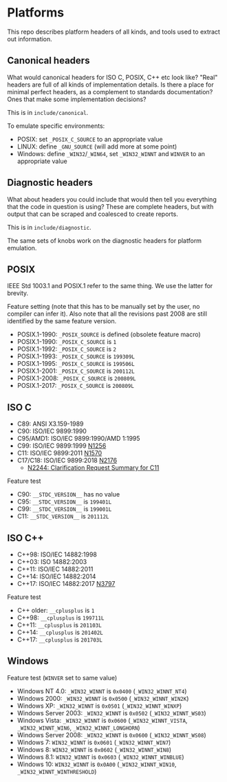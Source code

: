 # Platforms

This repo describes platform headers of all kinds, and tools used
to extract out information.

## Canonical headers

What would canonical headers for ISO C, POSIX, C++ etc look like? "Real"
headers are full of all kinds of implementation details. Is there a place
for minimal perfect headers, as a complement to standards documentation?
Ones that make some implementation decisions?

This is in `include/canonical`.

To emulate specific environments:

- POSIX: set `_POSIX_C_SOURCE` to an appropriate value
- LINUX: define `_GNU_SOURCE` (will add more at some point)
- Windows: define `_WIN32`/`_WIN64`, set `_WIN32_WINNT` and `WINVER` to an appropriate value

## Diagnostic headers

What about headers you could include that would then tell you everything
that the code in question is using? These are complete headers, but
with output that can be scraped and coalesced to create reports.

This is in `include/diagnostic`.

The same sets of knobs work on the diagnostic headers for platform emulation.

## POSIX

IEEE Std 1003.1 and POSIX.1 refer to the same thing. We use the latter for brevity.

Feature setting (note that this has to be manually set by the user, no compiler can
infer it). Also note that all the revisions past 2008 are still identified by the
same feature version.

- POSIX.1-1990: `_POSIX_SOURCE` is defined (obsolete feature macro)
- POSIX.1-1990: `_POSIX_C_SOURCE` is `1`
- POSIX.1-1992: `_POSIX_C_SOURCE` is `2`
- POSIX.1-1993: `_POSIX_C_SOURCE` is `199309L`
- POSIX.1-1995: `_POSIX_C_SOURCE` is `199506L`
- POSIX.1-2001: `_POSIX_C_SOURCE` is `200112L`
- POSIX.1-2008: `_POSIX_C_SOURCE` is `200809L`
- POSIX.1-2017: `_POSIX_C_SOURCE` is `200809L`

## ISO C

- C89: ANSI X3.159-1989
- C90: ISO/IEC 9899:1990
- C95/AMD1: ISO/IEC 9899:1990/AMD 1:1995
- C99: ISO/IEC 9899:1999 [N1256](http://www.open-std.org/jtc1/sc22/WG14/www/docs/n1256.pdf)
- C11: ISO/IEC 9899:2011 [N1570](http://www.open-std.org/jtc1/sc22/wg14/www/docs/n1570.pdf)
- C17/C18: ISO/IEC 9899:2018 [N2176](http://www.open-std.org/jtc1/sc22/wg14/www/abq/c17_updated_proposed_fdis.pdf)
  - [N2244: Clarification Request Summary for C11](http://www.open-std.org/jtc1/sc22/wg14/www/docs/n2244.htm)

Feature test

- C90: `__STDC_VERSION__` has no value
- C95: `__STDC_VERSION__` is `199401L`
- C99: `__STDC_VERSION__` is `199001L`
- C11: `__STDC_VERSION__` is `201112L`

## ISO C++

- C++98: ISO/IEC 14882:1998
- C++03: ISO 14882:2003
- C++11: ISO/IEC 14882:2011
- C++14: ISO/IEC 14882:2014
- C++17: ISO/IEC 14882:2017 [N3797](http://www.open-std.org/jtc1/sc22/wg21/docs/papers/2013/n3797.pdf)

Feature test

- C++ older: `__cplusplus` is `1`
- C++98: `__cplusplus` is `199711L`
- C++11: `__cplusplus` is `201103L`
- C++14: `__cplusplus` is `201402L`
- C++17: `__cplusplus` is `201703L`

## Windows

Feature test (`WINVER` set to same value)

- Windows NT 4.0: `_WIN32_WINNT` is `0x0400` (`_WIN32_WINNT_NT4`)
- Windows 2000: `_WIN32_WINNT` is `0x0500` (`_WIN32_WINNT_WIN2K`)
- Windows XP: `_WIN32_WINNT` is `0x0501` (`_WIN32_WINNT_WINXP`)
- Windows Server 2003: `_WIN32_WINNT` is `0x0502` (`_WIN32_WINNT_WS03`)
- Windows Vista: `_WIN32_WINNT` is `0x0600` (`_WIN32_WINNT_VISTA`, `_WIN32_WINNT_WIN6`, `_WIN32_WINNT_LONGHORN`)
- Windows Server 2008: `_WIN32_WINNT` is `0x0600` (`_WIN32_WINNT_WS08`)
- Windows 7: `WIN32_WINNT` is `0x0601` (`_WIN32_WINNT_WIN7`)
- Windows 8: `WIN32_WINNT` is `0x0602` (`_WIN32_WINNT_WIN8`)
- Windows 8.1: `WIN32_WINNT` is `0x0603` (`_WIN32_WINNT_WINBLUE`)
- Windows 10: `WIN32_WINNT` is `0x0A00` (`_WIN32_WINNT_WIN10`, `_WIN32_WINNT_WINTHRESHOLD`)
